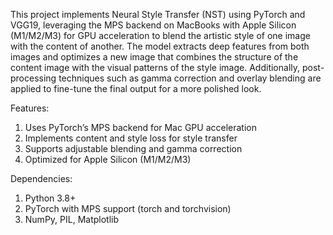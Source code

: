 This project implements Neural Style Transfer (NST) using PyTorch and VGG19, leveraging the MPS backend on MacBooks with Apple Silicon (M1/M2/M3) for GPU acceleration to blend the artistic style of one image with the content of another. The model extracts deep features from both images and optimizes a new image that combines the structure of the content image with the visual patterns of the style image.
Additionally, post-processing techniques such as gamma correction and overlay blending are applied to fine-tune the final output for a more polished look.

Features:
1. Uses PyTorch’s MPS backend for Mac GPU acceleration
2. Implements content and style loss for style transfer
3. Supports adjustable blending and gamma correction
4. Optimized for Apple Silicon (M1/M2/M3)
   
Dependencies:
1. Python 3.8+
2. PyTorch with MPS support (torch and torchvision)
3. NumPy, PIL, Matplotlib
